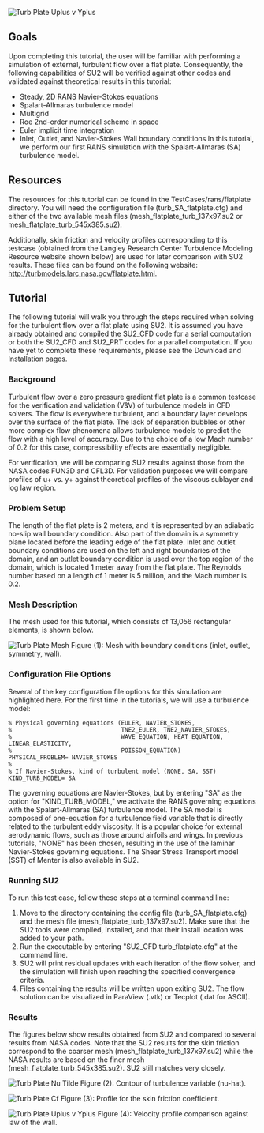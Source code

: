 ![Turb Plate Uplus v Yplus](http://su2.stanford.edu/github_wiki/turb_plate_uplus_vs_yplus.png)

## Goals

Upon completing this tutorial, the user will be familiar with performing a simulation of external, turbulent flow over a flat plate. Consequently, the following capabilities of SU2 will be verified against other codes and validated against theoretical results in this tutorial:
- Steady, 2D RANS Navier-Stokes equations 
- Spalart-Allmaras turbulence model
- Multigrid
- Roe 2nd-order numerical scheme in space
- Euler implicit time integration
- Inlet, Outlet, and Navier-Stokes Wall boundary conditions
In this tutorial, we perform our first RANS simulation with the Spalart-Allmaras (SA) turbulence model.

## Resources

The resources for this tutorial can be found in the TestCases/rans/flatplate directory. You will need the configuration file (turb_SA_flatplate.cfg) and either of the two available mesh files (mesh_flatplate_turb_137x97.su2 or mesh_flatplate_turb_545x385.su2).

Additionally, skin friction and velocity profiles corresponding to this testcase (obtained from the Langley Research Center Turbulence Modeling Resource website shown below) are used for later comparison with SU2 results. These files can be found on the following website: http://turbmodels.larc.nasa.gov/flatplate.html.

## Tutorial

The following tutorial will walk you through the steps required when solving for the turbulent flow over a flat plate using SU2. It is assumed you have already obtained and compiled the SU2_CFD code for a serial computation or both the SU2_CFD and SU2_PRT codes for a parallel computation. If you have yet to complete these requirements, please see the Download and Installation pages.

### Background

Turbulent flow over a zero pressure gradient flat plate is a common testcase for the verification and validation (V&V) of turbulence models in CFD solvers. The flow is everywhere turbulent, and a boundary layer develops over the surface of the flat plate. The lack of separation bubbles or other more complex flow phenomena allows turbulence models to predict the flow with a high level of accuracy. Due to the choice of a low Mach number of 0.2 for this case, compressibility effects are essentially negligible. 

For verification, we will be comparing SU2 results against those from the NASA codes FUN3D and CFL3D. For validation purposes we will compare profiles of u+ vs. y+ against theoretical profiles of the viscous sublayer and log law region.  

### Problem Setup

The length of the flat plate is 2 meters, and it is represented by an adiabatic no-slip wall boundary condition. Also part of the domain is a symmetry plane located before the leading edge of the flat plate. Inlet and outlet boundary conditions are used on the left and right boundaries of the domain, and an outlet boundary condition is used over the top region of the domain, which is located 1 meter away from the flat plate. The Reynolds number based on a length of 1 meter is 5 million, and the Mach number is 0.2. 

### Mesh Description

The mesh used for this tutorial, which consists of 13,056 rectangular elements, is shown below.

![Turb Plate Mesh](http://su2.stanford.edu/github_wiki/turb_plate_mesh_bcs.png)
Figure (1): Mesh with boundary conditions (inlet, outlet, symmetry, wall).

### Configuration File Options

Several of the key configuration file options for this simulation are highlighted here. For the first time in the tutorials, we will use a turbulence model:
```
% Physical governing equations (EULER, NAVIER_STOKES,
%                               TNE2_EULER, TNE2_NAVIER_STOKES,
%                               WAVE_EQUATION, HEAT_EQUATION, LINEAR_ELASTICITY,
%                               POISSON_EQUATION)
PHYSICAL_PROBLEM= NAVIER_STOKES
%
% If Navier-Stokes, kind of turbulent model (NONE, SA, SST)
KIND_TURB_MODEL= SA
```
The governing equations are Navier-Stokes, but by entering "SA" as the option for "KIND_TURB_MODEL," we activate the RANS governing equations with the Spalart-Allmaras (SA) turbulence model. The SA model is composed of one-equation for a turbulence field variable that is directly related to the turbulent eddy viscosity. It is a popular choice for external aerodynamic flows, such as those around airfoils and wings. In previous tutorials, "NONE" has been chosen, resulting in the use of the laminar Navier-Stokes governing equations. The Shear Stress Transport model (SST) of Menter is also available in SU2.

### Running SU2

To run this test case, follow these steps at a terminal command line:
 1. Move to the directory containing the config file (turb_SA_flatplate.cfg) and the mesh file (mesh_flatplate_turb_137x97.su2). Make sure that the SU2 tools were compiled, installed, and that their install location was added to your path.
 2. Run the executable by entering "SU2_CFD turb_flatplate.cfg" at the command line.
 3. SU2 will print residual updates with each iteration of the flow solver, and the simulation will finish upon reaching the specified convergence criteria.
 4. Files containing the results will be written upon exiting SU2. The flow solution can be visualized in ParaView (.vtk) or Tecplot (.dat for ASCII).

### Results

The figures below show results obtained from SU2 and compared to several results from NASA codes. Note that the SU2 results for the skin friction correspond to the coarser mesh (mesh_flatplate_turb_137x97.su2) while the NASA results are based on the finer mesh (mesh_flatplate_turb_545x385.su2). SU2 still matches very closely.

![Turb Plate Nu Tilde](http://su2.stanford.edu/github_wiki/turb_plate_nu_tilde.png)
Figure (2): Contour of turbulence variable (nu-hat).

![Turb Plate Cf](http://su2.stanford.edu/github_wiki/turb_plate_skin_friction.png)
Figure (3): Profile for the skin friction coefficient. 

![Turb Plate Uplus v Yplus](http://su2.stanford.edu/github_wiki/turb_plate_uplus_vs_yplus.png)
Figure (4): Velocity profile comparison against law of the wall.